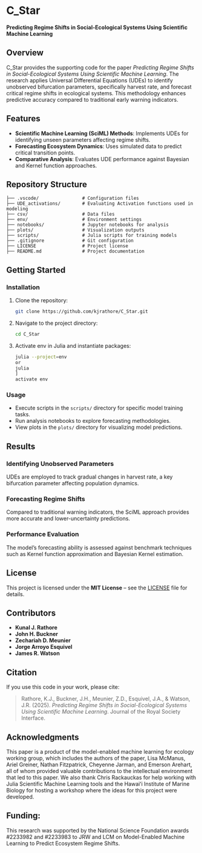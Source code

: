 # C_Star

**Predicting Regime Shifts in Social-Ecological Systems Using Scientific Machine Learning**

## Overview
C_Star provides the supporting code for the paper *Predicting Regime Shifts in Social-Ecological Systems Using Scientific Machine Learning*. The research applies Universal Differential Equations (UDEs) to identify unobserved bifurcation parameters, specifically harvest rate, and forecast critical regime shifts in ecological systems. This methodology enhances predictive accuracy compared to traditional early warning indicators.

## Features
- **Scientific Machine Learning (SciML) Methods**: Implements UDEs for identifying unseen parameters affecting regime shifts.
- **Forecasting Ecosystem Dynamics**: Uses simulated data to predict critical transition points.
- **Comparative Analysis**: Evaluates UDE performance against Bayesian and Kernel function approaches.

## Repository Structure
```
├── .vscode/                # Configuration files
├── UDE_activations/        # Evaluating Activation functions used in modeling
├── csv/                    # Data files
├── env/                    # Environment settings
├── notebooks/              # Jupyter notebooks for analysis
├── plots/                  # Visualization outputs
├── scripts/                # Julia scripts for training models
├── .gitignore              # Git configuration
├── LICENSE                 # Project license
├── README.md               # Project documentation
```

## Getting Started
### Installation
1. Clone the repository:
   ```sh
   git clone https://github.com/kjrathore/C_Star.git
   ```
2. Navigate to the project directory:
   ```sh
   cd C_Star
   ```
3. Activate env in Julia and instantiate packages:
   ```sh
   julia --project=env
   or 
   julia
   ]
   activate env
   ```

### Usage
- Execute scripts in the `scripts/` directory for specific model training tasks.
- Run analysis notebooks to explore forecasting methodologies.
- View plots in the `plots/` directory for visualizing model predictions.

## Results
### Identifying Unobserved Parameters
UDEs are employed to track gradual changes in harvest rate, a key bifurcation parameter affecting population dynamics.

### Forecasting Regime Shifts
Compared to traditional warning indicators, the SciML approach provides more accurate and lower-uncertainty predictions.

### Performance Evaluation
The model’s forecasting ability is assessed against benchmark techniques such as Kernel function approximation and Bayesian Kernel estimation.

## License
This project is licensed under the **MIT License** – see the [LICENSE](LICENSE) file for details.

## Contributors
- **Kunal J. Rathore**
- **John H. Buckner**
- **Zechariah D. Meunier**
- **Jorge Arroyo Esquivel**
- **James R. Watson**

## Citation
If you use this code in your work, please cite:
> Rathore, K.J., Buckner, J.H., Meunier, Z.D., Esquivel, J.A., & Watson, J.R. (2025). *Predicting Regime Shifts in Social-Ecological Systems Using Scientific Machine Learning*. Journal of the Royal Society Interface.

## Acknowledgments
This paper is a product of the model-enabled machine learning for ecology working group, which includes the authors of the paper, Lisa McManus, Ariel Greiner, Nathan Fitzpatrick, Cheyenne Jarman, and Emerson Arehart, all of whom provided valuable contributions to the intellectual environment that led to this paper. We also thank Chris Rackauckas for help working with Julia Scientific Machine Learning tools and the Hawaiʻi Institute of Marine Biology for hosting a workshop where the ideas for this project were developed.
## Funding: 
This research was supported by the National Science Foundation awards #2233982 and #2233983 to JRW and LCM on Model-Enabled Machine Learning to Predict Ecosystem Regime Shifts.
